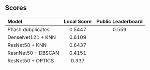 ## Scores

| Model              |   Local Score   |   Public Leaderboard   |
| :----------------  |:---------------:|:----------------------:|
| Phash dubplicates  | 0.5447          | 0.559                  |
| DenseNet121 + KNN  | 0.6109          |                        |
| ResNet50 + KNN     | 0.6437          |                        |
| ResnNet50 + DBSCAN | 0.4151          |                        |
| ResNet50 + OPTICS  | 0.337           |                        |